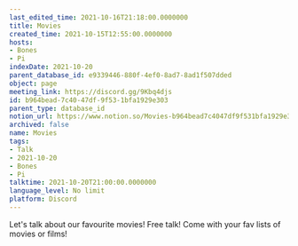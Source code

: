 ```yaml
---
last_edited_time: 2021-10-16T21:18:00.0000000
title: Movies
created_time: 2021-10-15T12:55:00.0000000
hosts:
- Bones
- Pi
indexDate: 2021-10-20
parent_database_id: e9339446-880f-4ef0-8ad7-8ad1f507dded
object: page
meeting_link: https://discord.gg/9Kbq4djs
id: b964bead-7c40-47df-9f53-1bfa1929e303
parent_type: database_id
notion_url: https://www.notion.so/Movies-b964bead7c4047df9f531bfa1929e303
archived: false
name: Movies
tags:
- Talk
- 2021-10-20
- Bones
- Pi
talktime: 2021-10-20T21:00:00.0000000
language_level: No limit
platform: Discord
---
```


Let's talk about our favourite movies!
Free talk! Come with your fav lists of movies or films!


